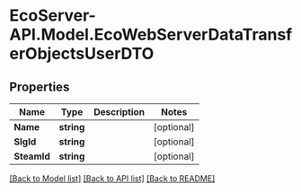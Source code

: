 # EcoServer-API.Model.EcoWebServerDataTransferObjectsUserDTO
## Properties

Name | Type | Description | Notes
------------ | ------------- | ------------- | -------------
**Name** | **string** |  | [optional] 
**SlgId** | **string** |  | [optional] 
**SteamId** | **string** |  | [optional] 

[[Back to Model list]](../README.md#documentation-for-models) [[Back to API list]](../README.md#documentation-for-api-endpoints) [[Back to README]](../README.md)

